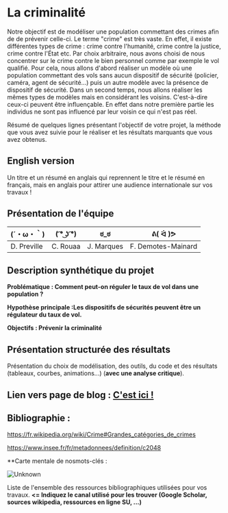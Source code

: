 
# La criminalité

Notre objectif est de modéliser une population commettant des crimes afin de de prévenir celle-ci. Le terme "crime" est très vaste. En effet, il existe différentes types de crime : crime contre l'humanité, crime contre la justice, crime contre l'État etc. Par choix arbitraire, nous avons choisi de nous concentrer sur le crime contre le bien personnel comme par exemple le vol qualifié. Pour cela, nous allons d'abord réaliser un modèle où une population commettant des vols sans aucun dispositif de sécurité (policier, caméra, agent de sécurité...) puis un autre modèle avec la présence de dispositif de sécurité. Dans un second temps, nous allons réaliser les mêmes types de modèles mais en considérant les voisins. C'est-à-dire ceux-ci peuvent être influençable. En effet dans notre première partie les individus ne sont pas influencé par leur voisin ce qui n'est pas réel. 


Résumé de quelques lignes présentant l'objectif de votre projet, la méthode que vous avez suivie pour le réaliser et les résultats marquants que vous avez obtenus.

## English version

Un titre et un résumé en anglais qui reprennent le titre et le résumé en français, mais en anglais pour attirer une audience internationale sur vos travaux !

## Présentation de l'équipe

|(´・ω・｀)| ( ͡° ͜ʖ ͡°) | ಠ_ಠ | ᕕ( ᐛ )ᕗ |
|-----|--|--|--|
| D. Preville| C. Rouaa | J. Marques  | F. Demotes-Mainard  |


## Description synthétique du projet

**Problématique : Comment peut-on réguler le taux de vol dans une population ?** 

**Hypothèse principale :Les dispositifs de sécurités peuvent être un régulateur du taux de vol.**
 

**Objectifs : Prévenir la criminalité**


## Présentation structurée des résultats

Présentation du choix de modélisation, des outils, du code et des résultats (tableaux, courbes, animations...) (**avec une analyse critique**).

## Lien vers page de blog : <a href="blog.html"> C'est ici ! </a>

## Bibliographie :
https://fr.wikipedia.org/wiki/Crime#Grandes_catégories_de_crimes

https://www.insee.fr/fr/metadonnees/definition/c2048

**Carte mentale de nosmots-clés :

![Unknown](https://user-images.githubusercontent.com/80456390/116924807-a4634200-ac58-11eb-8724-bf23f2547d3c.png)

Liste de l'ensemble des ressources bibliographiques utilisées pour vos travaux. **<= Indiquez le canal utilisé pour les trouver (Google Scholar, sources wikipedia, ressources en ligne SU, ...)**
